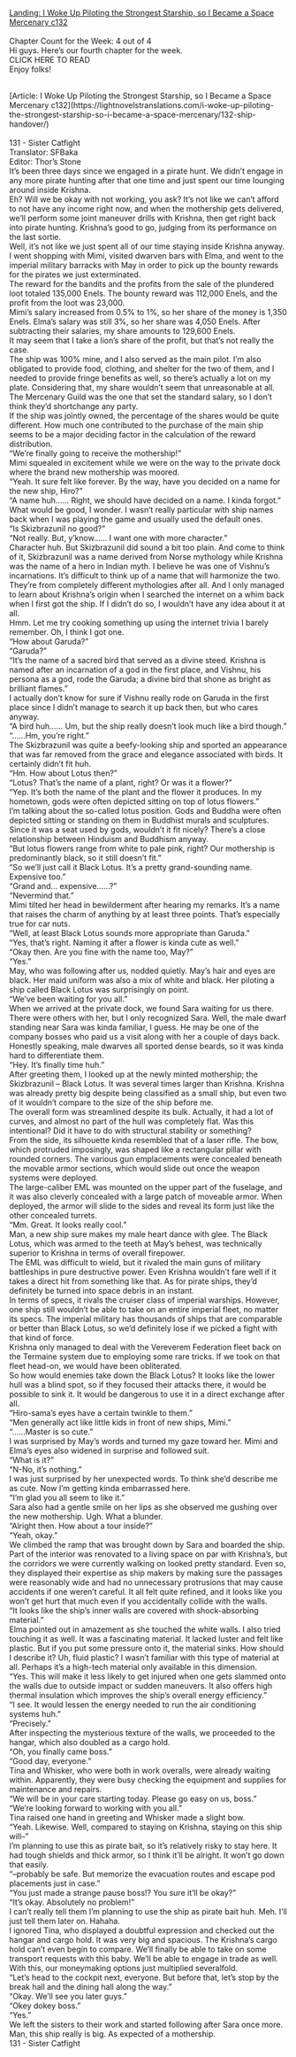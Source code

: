[Landing: I Woke Up Piloting the Strongest Starship, so I Became a Space Mercenary c132](https://lightnovelstranslations.com/starship-chapter-132/)
<br/><br/>
Chapter Count for the Week: 4 out of 4<br/>
Hi guys. Here’s our fourth chapter for the week.<br/>
CLICK HERE TO READ<br/>
Enjoy folks!<br/>

<br/>
[Article: I Woke Up Piloting the Strongest Starship, so I Became a Space Mercenary c132](https://lightnovelstranslations.com/i-woke-up-piloting-the-strongest-starship-so-i-became-a-space-mercenary/132-ship-handover/)
<br/><br/>
131 - Sister Catfight<br/>
 Translator: SFBaka <br/>
 Editor: Thor’s Stone <br/>
It’s been three days since we engaged in a pirate hunt. We didn’t engage in any more pirate hunting after that one time and just spent our time lounging around inside Krishna.<br/>
Eh? Will we be okay with not working, you ask? It’s not like we can’t afford to not have any income right now, and when the mothership gets delivered, we’ll perform some joint maneuver drills with Krishna, then get right back into pirate hunting. Krishna’s good to go, judging from its performance on the last sortie.<br/>
Well, it’s not like we just spent all of our time staying inside Krishna anyway. I went shopping with Mimi, visited dwarven bars with Elma, and went to the imperial military barracks with May in order to pick up the bounty rewards for the pirates we just exterminated.<br/>
The reward for the bandits and the profits from the sale of the plundered loot totaled 135,000 Enels. The bounty reward was 112,000 Enels, and the profit from the loot was 23,000.<br/>
Mimi’s salary increased from 0.5% to 1%, so her share of the money is 1,350 Enels. Elma’s salary was still 3%, so her share was 4,050 Enels. After subtracting their salaries, my share amounts to 129,600 Enels.<br/>
It may seem that I take a lion’s share of the profit, but that’s not really the case.<br/>
The ship was 100% mine, and I also served as the main pilot. I’m also obligated to provide food, clothing, and shelter for the two of them, and I needed to provide fringe benefits as well, so there’s actually a lot on my plate. Considering that, my share wouldn’t seem that unreasonable at all. The Mercenary Guild was the one that set the standard salary, so I don’t think they’d shortchange any party.<br/>
If the ship was jointly owned, the percentage of the shares would be quite different. How much one contributed to the purchase of the main ship seems to be a major deciding factor in the calculation of the reward distribution.<br/>
“We’re finally going to receive the mothership!”<br/>
Mimi squealed in excitement while we were on the way to the private dock where the brand new mothership was moored.<br/>
“Yeah. It sure felt like forever. By the way, have you decided on a name for the new ship, Hiro?”<br/>
“A name huh…… Right, we should have decided on a name. I kinda forgot.”<br/>
What would be good, I wonder. I wasn’t really particular with ship names back when I was playing the game and usually used the default ones.<br/>
“Is Skizbrazunil no good?”<br/>
“Not really. But, y’know…… I want one with more character.”<br/>
Character huh. But Skizbrazunil did sound a bit too plain. And come to think of it, Skizbrazunil was a name derived from Norse mythology while Krishna was the name of a hero in Indian myth. I believe he was one of Vishnu’s incarnations. It’s difficult to think up of a name that will harmonize the two. They’re from completely different mythologies after all. And I only managed to learn about Krishna’s origin when I searched the internet on a whim back when I first got the ship. If I didn’t do so, I wouldn’t have any idea about it at all.<br/>
Hmm. Let me try cooking something up using the internet trivia I barely remember. Oh, I think I got one.<br/>
“How about Garuda?”<br/>
“Garuda?”<br/>
“It’s the name of a sacred bird that served as a divine steed. Krishna is named after an incarnation of a god in the first place, and Vishnu, his persona as a god, rode the Garuda; a divine bird that shone as bright as brilliant flames.”<br/>
I actually don’t know for sure if Vishnu really rode on Garuda in the first place since I didn’t manage to search it up back then, but who cares anyway.<br/>
“A bird huh…… Um, but the ship really doesn’t look much like a bird though.”<br/>
“……Hm, you’re right.”<br/>
The Skizbrazunil was quite a beefy-looking ship and sported an appearance that was far removed from the grace and elegance associated with birds. It certainly didn’t fit huh.<br/>
“Hm. How about Lotus then?”<br/>
“Lotus? That’s the name of a plant, right? Or was it a flower?”<br/>
“Yep. It’s both the name of the plant and the flower it produces. In my hometown, gods were often depicted sitting on top of lotus flowers.”<br/>
I’m talking about the so-called lotus position. Gods and Buddha were often depicted sitting or standing on them in Buddhist murals and sculptures. Since it was a seat used by gods, wouldn’t it fit nicely? There’s a close relationship between Hinduism and Buddhism anyway.<br/>
“But lotus flowers range from white to pale pink, right? Our mothership is predominantly black, so it still doesn’t fit.”<br/>
“So we’ll just call it Black Lotus. It’s a pretty grand-sounding name. Expensive too.”<br/>
“Grand and… expensive……?”<br/>
“Nevermind that.”<br/>
Mimi tilted her head in bewilderment after hearing my remarks. It’s a name that raises the charm of anything by at least three points. That’s especially true for car nuts.<br/>
“Well, at least Black Lotus sounds more appropriate than Garuda.”<br/>
“Yes, that’s right. Naming it after a flower is kinda cute as well.”<br/>
“Okay then. Are you fine with the name too, May?”<br/>
“Yes.”<br/>
May, who was following after us, nodded quietly. May’s hair and eyes are black. Her maid uniform was also a mix of white and black. Her piloting a ship called Black Lotus was surprisingly on point.<br/>
“We’ve been waiting for you all.”<br/>
When we arrived at the private dock, we found Sara waiting for us there. There were others with her, but I only recognized Sara. Well, the male dwarf standing near Sara was kinda familiar, I guess. He may be one of the company bosses who paid us a visit along with her a couple of days back. Honestly speaking, male dwarves all sported dense beards, so it was kinda hard to differentiate them.<br/>
“Hey. It’s finally time huh.”<br/>
After greeting them, I looked up at the newly minted mothership; the Skizbrazunil – Black Lotus. It was several times larger than Krishna. Krishna was already pretty big despite being classified as a small ship, but even two of it wouldn’t compare to the size of the ship before me.<br/>
The overall form was streamlined despite its bulk. Actually, it had a lot of curves, and almost no part of the hull was completely flat. Was this intentional? Did it have to do with structural stability or something?<br/>
From the side, its silhouette kinda resembled that of a laser rifle. The bow, which protruded imposingly, was shaped like a rectangular pillar with rounded corners. The various gun emplacements were concealed beneath the movable armor sections, which would slide out once the weapon systems were deployed.<br/>
The large-caliber EML was mounted on the upper part of the fuselage, and it was also cleverly concealed with a large patch of moveable armor. When deployed, the armor will slide to the sides and reveal its form just like the other concealed turrets.<br/>
“Mm. Great. It looks really cool.”<br/>
Man, a new ship sure makes my male heart dance with glee. The Black Lotus, which was armed to the teeth at May’s behest, was technically superior to Krishna in terms of overall firepower.<br/>
The EML was difficult to wield, but it rivaled the main guns of military battleships in pure destructive power. Even Krishna wouldn’t fare well if it takes a direct hit from something like that. As for pirate ships, they’d definitely be turned into space debris in an instant.<br/>
In terms of specs, it rivals the cruiser class of imperial warships. However, one ship still wouldn’t be able to take on an entire imperial fleet, no matter its specs. The imperial military has thousands of ships that are comparable or better than Black Lotus, so we’d definitely lose if we picked a fight with that kind of force.<br/>
Krishna only managed to deal with the Vereverem Federation fleet back on the Termaine system due to employing some rare tricks. If we took on that fleet head-on, we would have been obliterated.<br/>
So how would enemies take down the Black Lotus? It looks like the lower hull was a blind spot, so if they focused their attacks there, it would be possible to sink it. It would be dangerous to use it in a direct exchange after all.<br/>
“Hiro-sama’s eyes have a certain twinkle to them.”<br/>
“Men generally act like little kids in front of new ships, Mimi.”<br/>
“……Master is so cute.”<br/>
I was surprised by May’s words and turned my gaze toward her. Mimi and Elma’s eyes also widened in surprise and followed suit.<br/>
“What is it?”<br/>
“N-No, it’s nothing.”<br/>
I was just surprised by her unexpected words. To think she’d describe me as cute. Now I’m getting kinda embarrassed here.<br/>
“I’m glad you all seem to like it.”<br/>
Sara also had a gentle smile on her lips as she observed me gushing over the new mothership. Ugh. What a blunder.<br/>
“Alright then. How about a tour inside?”<br/>
“Yeah, okay.”<br/>
We climbed the ramp that was brought down by Sara and boarded the ship. Part of the interior was renovated to a living space on par with Krishna’s, but the corridors we were currently walking on looked pretty standard. Even so, they displayed their expertise as ship makers by making sure the passages were reasonably wide and had no unnecessary protrusions that may cause accidents if one weren’t careful. It all felt quite refined, and it looks like you won’t get hurt that much even if you accidentally collide with the walls.<br/>
“It looks like the ship’s inner walls are covered with shock-absorbing material.”<br/>
Elma pointed out in amazement as she touched the white walls. I also tried touching it as well. It was a fascinating material. It lacked luster and felt like plastic. But if you put some pressure onto it, the material sinks. How should I describe it? Uh, fluid plastic? I wasn’t familiar with this type of material at all. Perhaps it’s a high-tech material only available in this dimension.<br/>
“Yes. This will make it less likely to get injured when one gets slammed onto the walls due to outside impact or sudden maneuvers. It also offers high thermal insulation which improves the ship’s overall energy efficiency.”<br/>
“I see. It would lessen the energy needed to run the air conditioning systems huh.”<br/>
“Precisely.”<br/>
After inspecting the mysterious texture of the walls, we proceeded to the hangar, which also doubled as a cargo hold.<br/>
“Oh, you finally came boss.”<br/>
“Good day, everyone.”<br/>
Tina and Whisker, who were both in work overalls, were already waiting within. Apparently, they were busy checking the equipment and supplies for maintenance and repairs.<br/>
“We will be in your care starting today. Please go easy on us, boss.”<br/>
“We’re looking forward to working with you all.”<br/>
Tina raised one hand in greeting and Whisker made a slight bow.<br/>
“Yeah. Likewise. Well, compared to staying on Krishna, staying on this ship will–”<br/>
I’m planning to use this as pirate bait, so it’s relatively risky to stay here. It had tough shields and thick armor, so I think it’ll be alright. It won’t go down that easily.<br/>
“–probably be safe. But memorize the evacuation routes and escape pod placements just in case.”<br/>
“You just made a strange pause boss!? You sure it’ll be okay?”<br/>
“It’s okay. Absolutely no problem!”<br/>
I can’t really tell them I’m planning to use the ship as pirate bait huh. Meh. I’ll just tell them later on. Hahaha.<br/>
I ignored Tina, who displayed a doubtful expression and checked out the hangar and cargo hold. It was very big and spacious. The Krishna’s cargo hold can’t even begin to compare. We’ll finally be able to take on some transport requests with this baby. We’ll be able to engage in trade as well. With this, our moneymaking options just multiplied severalfold.<br/>
“Let’s head to the cockpit next, everyone. But before that, let’s stop by the break hall and the dining hall along the way.”<br/>
“Okay. We’ll see you later guys.”<br/>
“Okey dokey boss.”<br/>
“Yes.”<br/>
We left the sisters to their work and started following after Sara once more. Man, this ship really is big. As expected of a mothership.<br/>
131 - Sister Catfight<br/>
